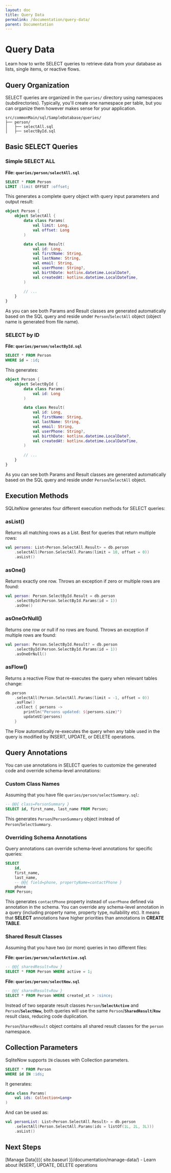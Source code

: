 ```yaml
---
layout: doc
title: Query Data
permalink: /documentation/query-data/
parent: Documentation
---
```


# Query Data

Learn how to write SELECT queries to retrieve data from your database as lists, single items, or reactive flows.

## Query Organization

SELECT queries are organized in the `queries/` directory using namespaces (subdirectories). Typically, you'll create one namespace per table, but you can organize them however makes sense for your application.

```
src/commonMain/sql/SampleDatabase/queries/
├── person/
│   ├── selectAll.sql
│   ├── selectById.sql
```

## Basic SELECT Queries

### Simple SELECT ALL

**File: `queries/person/selectAll.sql`**

```sql
SELECT * FROM Person
LIMIT :limit OFFSET :offset;
```

This generates a complete query object with query input parameters and output result:

```kotlin
object Person {
    object SelectAll {
        data class Params(
            val limit: Long,
            val offset: Long
        )

        data class Result(
            val id: Long,
            val firstName: String,
            val lastName: String,
            val email: String,
            val userPhone: String?,
            val birthDate: kotlinx.datetime.LocalDate?,
            val createdAt: kotlinx.datetime.LocalDateTime,
        )
        
        // ...
    }
}
```

As you can see both Params and Result classes are generated automatically based on the SQL query
and reside under `Person`/`SelectAll` object (object name is generated from file name).

### SELECT by ID

**File: `queries/person/selectById.sql`**

```sql
SELECT * FROM Person
WHERE id = :id;
```

This generates:

```kotlin
object Person {
    object SelectById {
        data class Params(
            val id: Long
        )

        data class Result(
            val id: Long,
            val firstName: String,
            val lastName: String,
            val email: String,
            val userPhone: String?,
            val birthDate: kotlinx.datetime.LocalDate?,
            val createdAt: kotlinx.datetime.LocalDateTime,
        )
        
        // ...
    }
}
```

As you can see both Params and Result classes are generated automatically based on the SQL query
and reside under `Person`/`SelectAll` object.

## Execution Methods

SQLiteNow generates four different execution methods for SELECT queries:

### asList()
Returns all matching rows as a List. Best for queries that return multiple rows:

```kotlin
val persons: List<Person.SelectAll.Result> = db.person
    .selectAll(Person.SelectAll.Params(limit = 10, offset = 0))
    .asList()
```

### asOne()
Returns exactly one row. Throws an exception if zero or multiple rows are found:

```kotlin
val person: Person.SelectById.Result = db.person
    .selectById(Person.SelectById.Params(id = 1))
    .asOne()
```

### asOneOrNull()
Returns one row or null if no rows are found. Throws an exception if multiple rows are found:

```kotlin
val person: Person.SelectById.Result? = db.person
    .selectById(Person.SelectById.Params(id = 1))
    .asOneOrNull()
```

### asFlow()
Returns a reactive Flow that re-executes the query when relevant tables change:

```kotlin
db.person
    .selectAll(Person.SelectAll.Params(limit = -1, offset = 0))
    .asFlow()
    .collect { persons ->
        println("Persons updated: ${persons.size}")
        updateUI(persons)
    }
```

The Flow automatically re-executes the query when any table used in the query is
modified by INSERT, UPDATE, or DELETE operations.


## Query Annotations

You can use annotations in SELECT queries to customize the generated code and override schema-level annotations:

### Custom Class Names

Assuming that you have file `queries/person/selectSummary.sql`:

```sql
-- @@{ class=PersonSummary }
SELECT id, first_name, last_name FROM Person;
```

This generates `Person`/`PersonSummary` object instead of `Person`/`SelectSummary`.

### Overriding Schema Annotations

Query annotations can override schema-level annotations for specific queries:

```sql
SELECT 
    id, 
    first_name,
    last_name,
    -- @@{ field=phone, propertyName=contactPhone }
    phone
FROM Person;
```

This generates `contactPhone` property instead of `userPhone` defined via annotation in the schema.
You can override any schema-level annotation in a query (including property name, property type,
nullability etc). It means that **SELECT** annotations have higher priorities than annotations
in **CREATE TABLE**.

### Shared Result Classes

Assuming that you have two (or more) queries in two different files:

**File: `queries/person/selectActive.sql`**

```sql
-- @@{ sharedResult=Row }
SELECT * FROM Person WHERE active = 1;
```

**File: `queries/person/selectNew.sql`**

```sql
-- @@{ sharedResult=Row }
SELECT * FROM Person WHERE created_at > :since;
```

Instead of two separate result classes `Person`/**`SelectActive`** and `Person`/**`SelectNew`**, both queries
will use the same `Person`/**`SharedResult`**/**`Row`** result class, reducing code duplication.

`Person`/`SharedResult` object contains all shared result classes for the `person` namespace.

## Collection Parameters

SqliteNow supports `IN` clauses with Collection parameters.

```sql
SELECT * FROM Person 
WHERE id IN :ids;
```

It generates:
```kotlin
data class Params(
    val ids: Collection<Long>
)
```

And can be used as:

```kotlin
val personList: List<Person.SelectAll.Result> = db.person
    .selectAll(Person.SelectAll.Params(ids = listOf(1L, 2L, 3L)))
    .asList()
```

## Next Steps

[Manage Data]({{ site.baseurl }}/documentation/manage-data/) - Learn about INSERT, UPDATE, DELETE operations
